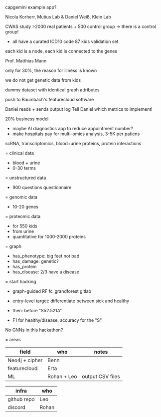 

capgemini example app?

Nicola Korherr, Mutius Lab & Daniel Weiß, Klein Lab

CWAS study >2000 real patients + 500 control group -> there is a control group!
- all have a curated ICD10 code
87 kids validation set

each kid is a node, each kid is connected to the genes

Prof. Matthias Mann

only for 30%, the reason for illness is known

we do not get genetic data from kids

dummy dataset with identical graph attributes

push to Baumbach's featurecloud software

Daniel reads + sends output log
Tell Daniel which metrics to implement!

20% business model
- maybe AI diagnostics app to reduce appointment number?
- make hospitals pay for multi-omics analysis, 3-5K per patiens

scRNA, transcriptomics, blood+urine proteins, protein interactions

= clinical data
- blood + urine
- 0-30 terms

= unstructured data
- 900 questions questionnaire

= genomic data
- 10-20 genes

= proteomic data
- for 550 kids
- from urine
- quantitative for 1000-2000 proteins



= graph
- has_phenotype: big feet not bad
- has_damage: genetic?
- has_protein
- has_disease: 2/3 have a disease

= start hacking
- graph-guided RF fc_grandforest gitlab

- entry-level target: differentiate between sick and healthy
- then: before "S52.521A" 
- F1 for healthy/disease, accuracy for the "S"

No GNNs in this hackathon?

= areas

| field          | who         | notes            |
|----------------|-------------|------------------|
| Neo4j + cipher | Benn        |                  |
| featurecloud   | Erta        |                  |
| ML             | Rohan + Leo | output CSV files |


| infra       | who   |
|-------------|-------|
| github repo | Leo   |
| discord     | Rohan |
















